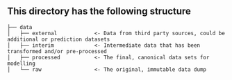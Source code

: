 ## This directory has the following structure

    ├── data
    │   ├── external            <- Data from third party sources, could be additional or prediction datasets
    │   ├── interim             <- Intermediate data that has been transformed and/or pre-processed
    │   ├── processed           <- The final, canonical data sets for modelling
    │   └── raw                 <- The original, immutable data dump
   
